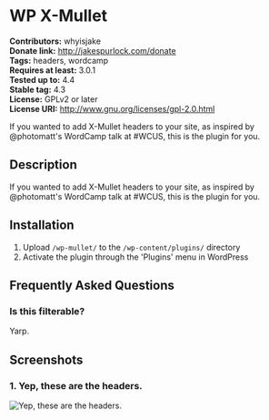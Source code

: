 # WP X-Mullet #
**Contributors:** whyisjake  
**Donate link:** http://jakespurlock.com/donate  
**Tags:** headers, wordcamp  
**Requires at least:** 3.0.1  
**Tested up to:** 4.4  
**Stable tag:** 4.3  
**License:** GPLv2 or later  
**License URI:** http://www.gnu.org/licenses/gpl-2.0.html  

If you wanted to add X-Mullet headers to your site, as inspired by @photomatt's WordCamp talk at #WCUS, this is the plugin for you.

## Description ##

If you wanted to add X-Mullet headers to your site, as inspired by @photomatt's WordCamp talk at #WCUS, this is the plugin for you.

## Installation ##

1. Upload `/wp-mullet/` to the `/wp-content/plugins/` directory
1. Activate the plugin through the 'Plugins' menu in WordPress

## Frequently Asked Questions ##

### Is this filterable? ###

Yarp.

## Screenshots ##

### 1. Yep, these are the headers. ###
![Yep, these are the headers.](http://s.wordpress.org/extend/plugins/wp-x-mullet/screenshot-1.png)

